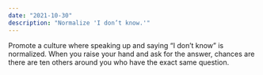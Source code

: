 ```yaml
---
date: "2021-10-30"
description: "Normalize 'I don’t know.'"
---
```


Promote a culture where speaking up and saying “I don’t know” is normalized. When you raise your hand and ask for the answer, chances are there are ten others around you who have the exact same question.
